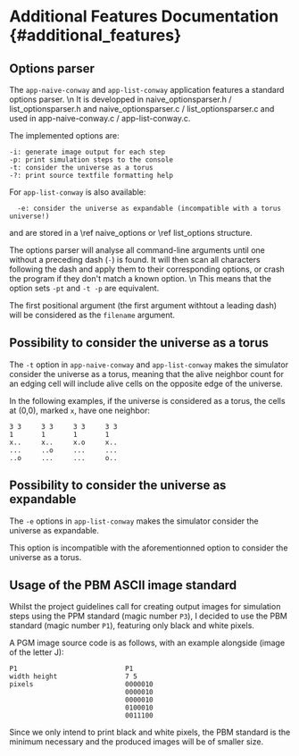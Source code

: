# Additional Features Documentation {#additional_features}

## Options parser

The `app-naive-conway` and `app-list-conway` application features a standard options parser. \n
It is developped in naive_optionsparser.h / list_optionsparser.h and naive_optionsparser.c / list_optionsparser.c and used in app-naive-conway.c / app-list-conway.c.

The implemented options are:

```batch
-i: generate image output for each step
-p: print simulation steps to the console
-t: consider the universe as a torus
-?: print source textfile formatting help
```

For `app-list-conway` is also available:

```batch
  -e: consider the universe as expandable (incompatible with a torus universe!)
```

and are stored in a \ref naive_options or \ref list_options structure.

The options parser will analyse all command-line arguments until one without a preceding dash (`-`) is found. It will then scan all characters following the dash and apply them to their corresponding options, or crash the program if they don't match a known option. \n
This means that the option sets `-pt` and `-t -p` are equivalent.

The first positional argument (the first argument withtout a leading dash) will be considered as the `filename` argument.

## Possibility to consider the universe as a torus

The `-t` option in `app-naive-conway` and `app-list-conway` makes the simulator consider the universe as a torus, meaning that the alive neighbor count for an edging cell will include alive cells on the opposite edge of the universe.

In the following examples, if the universe is considered as a torus, the cells at (0,0), marked `x`, have one neighbor:

```text
3 3     3 3     3 3     3 3
1       1       1       1
x..     x..     x.o     x..
...     ..o     ...     ...
..o     ...     ...     o..
```

## Possibility to consider the universe as expandable

The `-e` options in `app-list-conway` makes the simulator consider the universe as expandable.

This option is incompatible with the aforementionned option to consider the universe as a torus.

## Usage of the PBM ASCII image standard

Whilst the project guidelines call for creating output images for simulation steps using the PPM standard (magic number `P3`), I decided to use the PBM standard (magic number `P1`), featuring only black and white pixels.

A PGM image source code is as follows, with an example alongside (image of the letter J):

```text
P1                           P1
width height                 7 5
pixels                       0000010
                             0000010
                             0000010
                             0100010
                             0011100
```

Since we only intend to print black and white pixels, the PBM standard is the minimum necessary and the produced images will be of smaller size.
